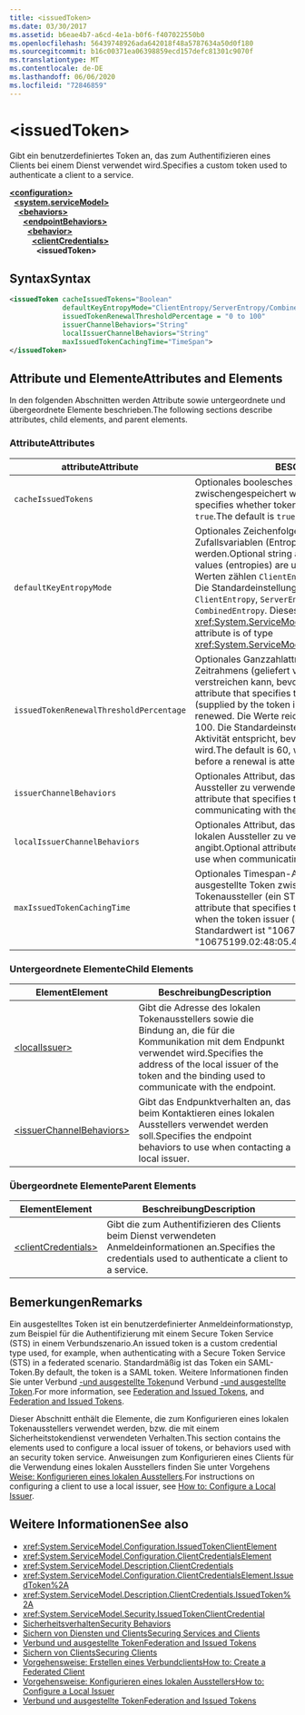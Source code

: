```yaml
---
title: <issuedToken>
ms.date: 03/30/2017
ms.assetid: b6eae4b7-a6cd-4e1a-b0f6-f407022550b0
ms.openlocfilehash: 56439748926ada642018f48a5787634a50d0f180
ms.sourcegitcommit: b16c00371ea06398859ecd157defc81301c9070f
ms.translationtype: MT
ms.contentlocale: de-DE
ms.lasthandoff: 06/06/2020
ms.locfileid: "72846859"
---
```

# \<issuedToken>
<span data-ttu-id="abecf-101">Gibt ein benutzerdefiniertes Token an, das zum Authentifizieren eines Clients bei einem Dienst verwendet wird.</span><span class="sxs-lookup"><span data-stu-id="abecf-101">Specifies a custom token used to authenticate a client to a service.</span></span>  
  
[**\<configuration>**](../configuration-element.md)\
&nbsp;&nbsp;[**\<system.serviceModel>**](system-servicemodel.md)\
&nbsp;&nbsp;&nbsp;&nbsp;[**\<behaviors>**](behaviors.md)\
&nbsp;&nbsp;&nbsp;&nbsp;&nbsp;&nbsp;[**\<endpointBehaviors>**](endpointbehaviors.md)\
&nbsp;&nbsp;&nbsp;&nbsp;&nbsp;&nbsp;&nbsp;&nbsp;[**\<behavior>**](behavior-of-endpointbehaviors.md)\
&nbsp;&nbsp;&nbsp;&nbsp;&nbsp;&nbsp;&nbsp;&nbsp;&nbsp;&nbsp;[**\<clientCredentials>**](clientcredentials.md)\
&nbsp;&nbsp;&nbsp;&nbsp;&nbsp;&nbsp;&nbsp;&nbsp;&nbsp;&nbsp;&nbsp;&nbsp;**\<issuedToken>**  
  
## <a name="syntax"></a><span data-ttu-id="abecf-102">Syntax</span><span class="sxs-lookup"><span data-stu-id="abecf-102">Syntax</span></span>  
  
```xml  
<issuedToken cacheIssuedTokens="Boolean"
             defaultKeyEntropyMode="ClientEntropy/ServerEntropy/CombinedEntropy"
             issuedTokenRenewalThresholdPercentage = "0 to 100"
             issuerChannelBehaviors="String"
             localIssuerChannelBehaviors="String"
             maxIssuedTokenCachingTime="TimeSpan">
</issuedToken>
```  
  
## <a name="attributes-and-elements"></a><span data-ttu-id="abecf-103">Attribute und Elemente</span><span class="sxs-lookup"><span data-stu-id="abecf-103">Attributes and Elements</span></span>  
 <span data-ttu-id="abecf-104">In den folgenden Abschnitten werden Attribute sowie untergeordnete und übergeordnete Elemente beschrieben.</span><span class="sxs-lookup"><span data-stu-id="abecf-104">The following sections describe attributes, child elements, and parent elements.</span></span>  
  
### <a name="attributes"></a><span data-ttu-id="abecf-105">Attribute</span><span class="sxs-lookup"><span data-stu-id="abecf-105">Attributes</span></span>  
  
|<span data-ttu-id="abecf-106">attribute</span><span class="sxs-lookup"><span data-stu-id="abecf-106">Attribute</span></span>|<span data-ttu-id="abecf-107">BESCHREIBUNG</span><span class="sxs-lookup"><span data-stu-id="abecf-107">Description</span></span>|  
|---------------|-----------------|  
|`cacheIssuedTokens`|<span data-ttu-id="abecf-108">Optionales boolesches Attribut, das angibt, ob Token zwischengespeichert werden.</span><span class="sxs-lookup"><span data-stu-id="abecf-108">Optional Boolean attribute that specifies whether tokens are cached.</span></span> <span data-ttu-id="abecf-109">Der Standardwert lautet `true`.</span><span class="sxs-lookup"><span data-stu-id="abecf-109">The default is `true`.</span></span>|  
|`defaultKeyEntropyMode`|<span data-ttu-id="abecf-110">Optionales Zeichenfolgenattribut, das angibt, welche Zufallsvariablen (Entropien) für Handshakevorgänge verwendet werden.</span><span class="sxs-lookup"><span data-stu-id="abecf-110">Optional string attribute that specifies which random values (entropies) are used for handshake operations.</span></span> <span data-ttu-id="abecf-111">Zu den Werten zählen `ClientEntropy`, `ServerEntropy` und `CombinedEntropy`. Die Standardeinstellung lautet `CombinedEntropy`.</span><span class="sxs-lookup"><span data-stu-id="abecf-111">Values include `ClientEntropy`, `ServerEntropy`, and `CombinedEntropy`, The default is `CombinedEntropy`.</span></span> <span data-ttu-id="abecf-112">Dieses Attribut ist vom Typ <xref:System.ServiceModel.Security.SecurityKeyEntropyMode>.</span><span class="sxs-lookup"><span data-stu-id="abecf-112">This attribute is of type <xref:System.ServiceModel.Security.SecurityKeyEntropyMode>.</span></span>|  
|`issuedTokenRenewalThresholdPercentage`|<span data-ttu-id="abecf-113">Optionales Ganzzahlattribut, das den Prozentwert eines gültigen Zeitrahmens (geliefert vom Tokenaussteller) angibt, der verstreichen kann, bevor ein Token erneuert wird.</span><span class="sxs-lookup"><span data-stu-id="abecf-113">Optional integer attribute that specifies the percentage of a valid time frame (supplied by the token issuer) that can pass before a token is renewed.</span></span> <span data-ttu-id="abecf-114">Die Werte reichen von 0 bis 100.</span><span class="sxs-lookup"><span data-stu-id="abecf-114">Values are from 0 to 100.</span></span> <span data-ttu-id="abecf-115">Die Standardeinstellung ist 60, was 60 % der Zeiten ohne Aktivität entspricht, bevor ein erneuter Versuch durchgeführt wird.</span><span class="sxs-lookup"><span data-stu-id="abecf-115">The default is 60, which specifies 60% of the time passes before a renewal is attempted.</span></span>|  
|`issuerChannelBehaviors`|<span data-ttu-id="abecf-116">Optionales Attribut, das das für die Kommunikation mit dem Aussteller zu verwendende Kanalverhalten angibt.</span><span class="sxs-lookup"><span data-stu-id="abecf-116">Optional attribute that specifies the channel behaviors to use when communicating with the issuer.</span></span>|  
|`localIssuerChannelBehaviors`|<span data-ttu-id="abecf-117">Optionales Attribut, das das für die Kommunikation mit dem lokalen Aussteller zu verwendende Kanalverhalten angibt.</span><span class="sxs-lookup"><span data-stu-id="abecf-117">Optional attribute that specifies the channel behaviors to use when communicating with the local issuer.</span></span>|  
|`maxIssuedTokenCachingTime`|<span data-ttu-id="abecf-118">Optionales Timespan-Attribut, das die Dauer angibt, die ausgestellte Token zwischengespeichert werden, wenn der Tokenaussteller (ein STS) keine Zeit angibt.</span><span class="sxs-lookup"><span data-stu-id="abecf-118">Optional Timespan attribute that specifies the duration that issued tokens are cached when the token issuer (an STS) does not specify a time.</span></span> <span data-ttu-id="abecf-119">Der Standardwert ist "10675199.02:48:05.4775807".</span><span class="sxs-lookup"><span data-stu-id="abecf-119">The default is "10675199.02:48:05.4775807."</span></span>|  
  
### <a name="child-elements"></a><span data-ttu-id="abecf-120">Untergeordnete Elemente</span><span class="sxs-lookup"><span data-stu-id="abecf-120">Child Elements</span></span>  
  
|<span data-ttu-id="abecf-121">Element</span><span class="sxs-lookup"><span data-stu-id="abecf-121">Element</span></span>|<span data-ttu-id="abecf-122">Beschreibung</span><span class="sxs-lookup"><span data-stu-id="abecf-122">Description</span></span>|  
|-------------|-----------------|  
|[\<localIssuer>](localissuer.md)|<span data-ttu-id="abecf-123">Gibt die Adresse des lokalen Tokenausstellers sowie die Bindung an, die für die Kommunikation mit dem Endpunkt verwendet wird.</span><span class="sxs-lookup"><span data-stu-id="abecf-123">Specifies the address of the local issuer of the token and the binding used to communicate with the endpoint.</span></span>|  
|[\<issuerChannelBehaviors>](issuerchannelbehaviors-element.md)|<span data-ttu-id="abecf-124">Gibt das Endpunktverhalten an, das beim Kontaktieren eines lokalen Ausstellers verwendet werden soll.</span><span class="sxs-lookup"><span data-stu-id="abecf-124">Specifies the endpoint behaviors to use when contacting a local issuer.</span></span>|  
  
### <a name="parent-elements"></a><span data-ttu-id="abecf-125">Übergeordnete Elemente</span><span class="sxs-lookup"><span data-stu-id="abecf-125">Parent Elements</span></span>  
  
|<span data-ttu-id="abecf-126">Element</span><span class="sxs-lookup"><span data-stu-id="abecf-126">Element</span></span>|<span data-ttu-id="abecf-127">Beschreibung</span><span class="sxs-lookup"><span data-stu-id="abecf-127">Description</span></span>|  
|-------------|-----------------|  
|[\<clientCredentials>](clientcredentials.md)|<span data-ttu-id="abecf-128">Gibt die zum Authentifizieren des Clients beim Dienst verwendeten Anmeldeinformationen an.</span><span class="sxs-lookup"><span data-stu-id="abecf-128">Specifies the credentials used to authenticate a client to a service.</span></span>|  
  
## <a name="remarks"></a><span data-ttu-id="abecf-129">Bemerkungen</span><span class="sxs-lookup"><span data-stu-id="abecf-129">Remarks</span></span>  
 <span data-ttu-id="abecf-130">Ein ausgestelltes Token ist ein benutzerdefinierter Anmeldeinformationstyp, zum Beispiel für die Authentifizierung mit einem Secure Token Service (STS) in einem Verbundszenario.</span><span class="sxs-lookup"><span data-stu-id="abecf-130">An issued token is a custom credential type used, for example, when authenticating with a Secure Token Service (STS) in a federated scenario.</span></span> <span data-ttu-id="abecf-131">Standardmäßig ist das Token ein SAML-Token.</span><span class="sxs-lookup"><span data-stu-id="abecf-131">By default, the token is a SAML token.</span></span> <span data-ttu-id="abecf-132">Weitere Informationen finden Sie unter Verbund [-und ausgestellte Token](../../../wcf/feature-details/federation-and-issued-tokens.md)und Verbund [-und ausgestellte Token](../../../wcf/feature-details/federation-and-issued-tokens.md).</span><span class="sxs-lookup"><span data-stu-id="abecf-132">For more information, see [Federation and Issued Tokens](../../../wcf/feature-details/federation-and-issued-tokens.md), and [Federation and Issued Tokens](../../../wcf/feature-details/federation-and-issued-tokens.md).</span></span>  
  
 <span data-ttu-id="abecf-133">Dieser Abschnitt enthält die Elemente, die zum Konfigurieren eines lokalen Tokenausstellers verwendet werden, bzw. die mit einem Sicherheitstokendienst verwendeten Verhalten.</span><span class="sxs-lookup"><span data-stu-id="abecf-133">This section contains the elements used to configure a local issuer of tokens, or behaviors used with an security token service.</span></span> <span data-ttu-id="abecf-134">Anweisungen zum Konfigurieren eines Clients für die Verwendung eines lokalen Ausstellers finden Sie unter Vorgehens [Weise: Konfigurieren eines lokalen Ausstellers](../../../wcf/feature-details/how-to-configure-a-local-issuer.md).</span><span class="sxs-lookup"><span data-stu-id="abecf-134">For instructions on configuring a client to use a local issuer, see [How to: Configure a Local Issuer](../../../wcf/feature-details/how-to-configure-a-local-issuer.md).</span></span>  
  
## <a name="see-also"></a><span data-ttu-id="abecf-135">Weitere Informationen</span><span class="sxs-lookup"><span data-stu-id="abecf-135">See also</span></span>

- <xref:System.ServiceModel.Configuration.IssuedTokenClientElement>
- <xref:System.ServiceModel.Configuration.ClientCredentialsElement>
- <xref:System.ServiceModel.Description.ClientCredentials>
- <xref:System.ServiceModel.Configuration.ClientCredentialsElement.IssuedToken%2A>
- <xref:System.ServiceModel.Description.ClientCredentials.IssuedToken%2A>
- <xref:System.ServiceModel.Security.IssuedTokenClientCredential>
- [<span data-ttu-id="abecf-136">Sicherheitsverhalten</span><span class="sxs-lookup"><span data-stu-id="abecf-136">Security Behaviors</span></span>](../../../wcf/feature-details/security-behaviors-in-wcf.md)
- [<span data-ttu-id="abecf-137">Sichern von Diensten und Clients</span><span class="sxs-lookup"><span data-stu-id="abecf-137">Securing Services and Clients</span></span>](../../../wcf/feature-details/securing-services-and-clients.md)
- [<span data-ttu-id="abecf-138">Verbund und ausgestellte Token</span><span class="sxs-lookup"><span data-stu-id="abecf-138">Federation and Issued Tokens</span></span>](../../../wcf/feature-details/federation-and-issued-tokens.md)
- [<span data-ttu-id="abecf-139">Sichern von Clients</span><span class="sxs-lookup"><span data-stu-id="abecf-139">Securing Clients</span></span>](../../../wcf/securing-clients.md)
- [<span data-ttu-id="abecf-140">Vorgehensweise: Erstellen eines Verbundclients</span><span class="sxs-lookup"><span data-stu-id="abecf-140">How to: Create a Federated Client</span></span>](../../../wcf/feature-details/how-to-create-a-federated-client.md)
- [<span data-ttu-id="abecf-141">Vorgehensweise: Konfigurieren eines lokalen Ausstellers</span><span class="sxs-lookup"><span data-stu-id="abecf-141">How to: Configure a Local Issuer</span></span>](../../../wcf/feature-details/how-to-configure-a-local-issuer.md)
- [<span data-ttu-id="abecf-142">Verbund und ausgestellte Token</span><span class="sxs-lookup"><span data-stu-id="abecf-142">Federation and Issued Tokens</span></span>](../../../wcf/feature-details/federation-and-issued-tokens.md)
